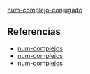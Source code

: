 [num-complejo-conjugado](pdf/num-complejo-conjugado.pdf)

## Referencias
- [num-complejos](./num-complejos.md)
- [num-complejos](./num-complejos.md)
- [num-complejos](./num-complejos.md)
